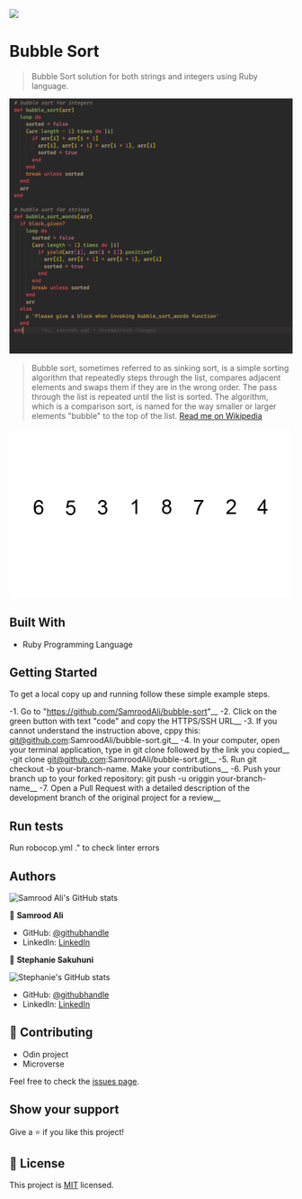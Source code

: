 ![](https://img.shields.io/badge/Microverse-blueviolet)

# Bubble Sort

> Bubble Sort solution for both strings and integers using Ruby language.

![screenshot](./assets/code.png)

>Bubble sort, sometimes referred to as sinking sort, is a simple sorting algorithm that repeatedly steps through the list, compares adjacent elements and swaps them if they are in the wrong order. The pass through the list is repeated until the list is sorted. The algorithm, which is a comparison sort, 
is named for the way smaller or larger elements "bubble" to the top of the list.
[Read me on Wikipedia](https://en.wikipedia.org/wiki/Bubble_sort) 

![screenshot](./assets/bubble_sort.gif)
## Built With

- Ruby Programming Language

## Getting Started

To get a local copy up and running follow these simple example steps.

-1. Go to "https://github.com/SamroodAli/bubble-sort"__
-2. Click on the green button with text "code" and copy the  HTTPS/SSH URL__
-3. If you cannot understand the instruction above, cppy this:  git@github.com:SamroodAli/bubble-sort.git__
-4. In your computer, open your terminal application, type in git clone followed by the link you copied__
-git clone git@github.com:SamroodAli/bubble-sort.git__
-5. Run git checkout -b your-branch-name. Make your contributions__
-6. Push your branch up to your forked repository: git push -u origgin your-branch-name__
-7. Open a Pull Request with a detailed description of the development branch of the original project for a review__
## Run tests

Run robocop.yml ." to check linter errors

## Authors

![Samrood Ali's GitHub stats](https://github-readme-stats.vercel.app/api?username=SamroodAli&count_private=true&theme=dark&show_icons=true)

👤 **Samrood Ali**
- GitHub: [@githubhandle](https://github.com/SamroodAli)
- LinkedIn: [LinkedIn](https://www.linkedin.com/in/samrood-ali/)

👤 **Stephanie Sakuhuni**

![Stephanie's GitHub stats](https://github-readme-stats.vercel.app/api?username=stephanie041996&count_private=true&theme=dark&show_icons=true)


- GitHub: [@githubhandle](stephanie041996)
- LinkedIn: [LinkedIn](https://www.linkedin.com/in/stephanie-sakuhuni-a81029140/)

## 🤝 Contributing

- Odin project
- Microverse

Feel free to check the [issues page](issues/).

## Show your support

Give a ⭐️ if you like this project!

## 📝 License

This project is [MIT](lic.url) licensed.
